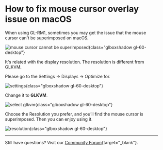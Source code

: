 # How to fix mouse cursor overlay issue on macOS

When using GL-RM1, sometimes you may get the issue that the mouse cursor can't be superimposed on macOS.

![mouse cursor cannot be superimposed](https://static.gl-inet.com/docs/kvm/faq/mouse_cursor_overlay_issue/mouse_cursor_cannot_be_superimposed.png){class="glboxshadow gl-60-desktop"}

It's related with the display resolution. The resolution is different from GLKVM.

Please go to the Settings -> Displays -> Optimize for.

![settings](https://static.gl-inet.com/docs/kvm/faq/mouse_cursor_overlay_issue/mac_settings.png){class="glboxshadow gl-60-desktop"}

Change it to **GLKVM**.

![select glkvm](https://static.gl-inet.com/docs/kvm/faq/mouse_cursor_overlay_issue/select_glkvm.png){class="glboxshadow gl-60-desktop"}

Choose the Resolution you prefer, and you’ll find the mouse cursor is superimposed. Then you can enjoy using it.

![resolution](https://static.gl-inet.com/docs/kvm/faq/mouse_cursor_overlay_issue/resolution.png){class="glboxshadow gl-60-desktop"}

---

Still have questions? Visit our [Community Forum](https://forum.gl-inet.com){target="_blank"}.